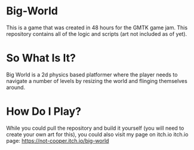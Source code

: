 # Big-World
This is a game that was created in 48 hours for the GMTK game jam. This repository contains all of the logic and scripts (art not included as of yet).

# So What Is It?
Big World is a 2d physics based platformer where the player needs to navigate a number of levels by resizing the world and flinging themselves around.

# How Do I Play?
While you could pull the repository and build it yourself (you will need to create your own art for this), you could also visit my page on itch.io
  itch.io page: https://not-cooper.itch.io/big-world
